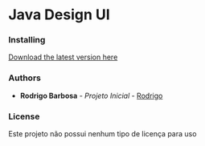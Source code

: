 # Java Design UI  

### Installing 

[Download the latest version here](https://github.com/RodrigoBLima/Project-UI-Java)

### Authors

* **Rodrigo Barbosa** - *Projeto Inicial* - [Rodrigo](https://github.com/RodrigoBLima)

### License

Este projeto não possui nenhum tipo de licença para uso
